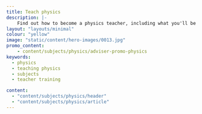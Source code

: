 ```yaml
---
title: Teach physics
description: |-
    Find out how to become a physics teacher, including what you'll be teaching and what funding is available to help you train.
layout: "layouts/minimal"
colour: "yellow"
image: "static/content/hero-images/0013.jpg"
promo_content:
    - content/subjects/physics/adviser-promo-physics
keywords:
  - physics
  - teaching physics
  - subjects
  - teacher training

content:
  - "content/subjects/physics/header"
  - "content/subjects/physics/article"
---
```

